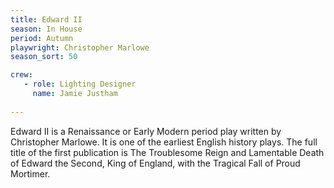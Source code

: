 ```yaml
---
title: Edward II
season: In House
period: Autumn
playwright: Christopher Marlowe
season_sort: 50

crew:
   - role: Lighting Designer
     name: Jamie Justham
    
---
```


Edward II is a Renaissance or Early Modern period play written by Christopher Marlowe. It is one of the earliest English history plays. The full title of the first publication is The Troublesome Reign and Lamentable Death of Edward the Second, King of England, with the Tragical Fall of Proud Mortimer.
